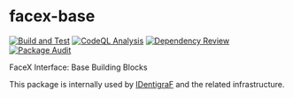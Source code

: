 # facex-base

[![Build and Test](https://github.com/myrotvorets/facex-base/actions/workflows/build.yml/badge.svg)](https://github.com/myrotvorets/facex-base/actions/workflows/build.yml)
[![CodeQL Analysis](https://github.com/myrotvorets/facex-base/actions/workflows/codeql-analysis.yml/badge.svg)](https://github.com/myrotvorets/facex-base/actions/workflows/codeql-analysis.yml)
[![Dependency Review](https://github.com/myrotvorets/facex-base/actions/workflows/dependency-review.yml/badge.svg)](https://github.com/myrotvorets/facex-base/actions/workflows/dependency-review.yml)
[![Package Audit](https://github.com/myrotvorets/facex-base/actions/workflows/package-audit.yml/badge.svg)](https://github.com/myrotvorets/facex-base/actions/workflows/package-audit.yml)

FaceX Interface: Base Building Blocks

This package is internally used by [IDentigraF](https://identigraf.center/) and the related infrastructure.

